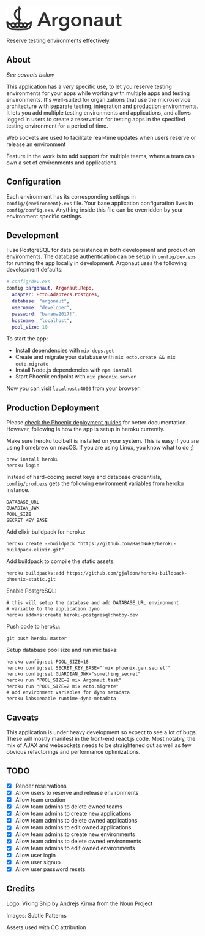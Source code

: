 <img src="web/static/assets/images/ArgonautLogo.png" height="64" alt="Logo"/>

Reserve testing environments effectively.

About
-----

*See caveats below*


This application has a *very* specific use, to let you reserve testing environments for your apps while working with multiple apps and testing environments. It's well-suited for organizations that use the microservice architecture with separate testing, integration and production environments. It lets you add multiple testing environments and applications, and allows logged in users to create a reservation for testing apps in the specified testing environment for a period of time.

Web sockets are used to facilitate real-time updates when users reserve or release an environment


Feature in the work is to add support for multiple teams, where a team can own a set of environments and applications.

Configuration
-------------

Each environment has its corresponding settings in `config/{environment}.exs` file. Your base application configuration lives in `config/config.exs`. Anything inside this file can be overridden by your environment specific settings.

Development
---------------

I use PostgreSQL for data persistence in both development and production environments. The database authentication can be setup in `config/dev.exs` for running the app locally in development. Argonaut uses the following development defaults:

```elixir
# config/dev.exs
config :argonaut, Argonaut.Repo,
  adapter: Ecto.Adapters.Postgres,
  database: "argonaut",
  username: "developer",
  password: "banana2017!",
  hostname: "localhost",
  pool_size: 10
```


To start the app:

  * Install dependencies with `mix deps.get`
  * Create and migrate your database with `mix ecto.create && mix ecto.migrate`
  * Install Node.js dependencies with `npm install`
  * Start Phoenix endpoint with `mix phoenix.server`

Now you can visit [`localhost:4000`](http://localhost:4000) from your browser.


Production Deployment
---------------------

Please [check the Phoenix deployment guides](http://www.phoenixframework.org/docs/deployment) for better documentation. However, following is how the app is setup in heroku currently.

Make sure heroku toolbelt is installed on your system. This is easy if you are using homebrew on macOS. If you are using Linux, you know what to do ;)

```
brew install heroku
heroku login
```

Instead of hard-coding secret keys and database credentials, `config/prod.exs` gets the following environment variables from heroku instance.

```
DATABASE_URL
GUARDIAN_JWK
POOL_SIZE
SECRET_KEY_BASE
```

Add elixir buildpack for heroku:

```
heroku create --buildpack "https://github.com/HashNuke/heroku-buildpack-elixir.git"
```

Add buildpack to compile the static assets:

```
heroku buildpacks:add https://github.com/gjaldon/heroku-buildpack-phoenix-static.git
```

Enable PostgreSQL:

```
# this will setup the database and add DATABASE_URL environment
# variable to the application dyno
heroku addons:create heroku-postgresql:hobby-dev
```

Push code to heroku:

```
git push heroku master
```

Setup database pool size and run mix tasks:

```
heroku config:set POOL_SIZE=18
heroku config:set SECRET_KEY_BASE="`mix phoenix.gen.secret`"
heroku config:set GUARDIAN_JWK="something_secret"
heroku run "POOL_SIZE=2 mix Argonaut.task"
heroku run "POOL_SIZE=2 mix ecto.migrate"
# add environment variables for dyno metadata
heroku labs:enable runtime-dyno-metadata
```

Caveats
-------
This application is under heavy development so expect to see a lot of bugs. These will mostly manifest in the front-end react.js code. Most notably, the mix of AJAX and websockets needs to be straightened out as well as few obvious refactorings and performance optimizations.

TODO
----
- [x] Render reservations
- [x] Allow users to reserve and release environments
- [x] Allow team creation
- [x] Allow team admins to delete owned teams
- [x] Allow team admins to create new applications
- [x] Allow team admins to delete owned applications
- [x] Allow team admins to edit owned applications
- [x] Allow team admins to create new environments
- [x] Allow team admins to delete owned environments
- [x] Allow team admins to edit owned environments
- [x] Allow user login
- [x] Allow user signup
- [x] Allow user password resets

Credits
-------
Logo: Viking Ship by Andrejs Kirma from the Noun Project

Images: Subtle Patterns

Assets used with CC attribution

